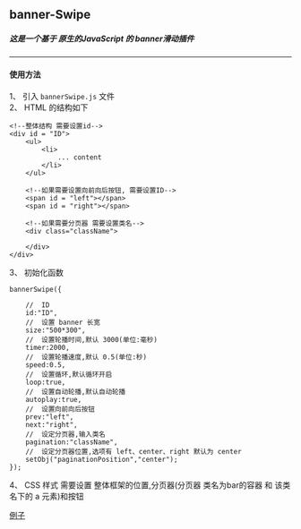 ## banner-Swipe
##### 这是一个基于 原生的JavaScript 的 banner滑动插件

***

#### 使用方法
1、  引入 `bannerSwipe.js` 文件  
2、	 HTML 的结构如下  

<!---->	
	<!--整体结构 需要设置id-->
    <div id = "ID">
    	<ul>
    		<li>
				... content
			</li>
		</ul>
		
		<!--如果需要设置向前向后按钮, 需要设置ID-->
		<span id = "left"></span>
		<span id = "right"></span>
		
		<!--如果需要分页器 需要设置类名-->
		<div class="className">
			
		</div>
	</div>

3、  初始化函数  

<!---->	 
    bannerSwipe({  

    	//	ID  
		id:"ID",  
		//	设置 banner 长宽  
		size:"500*300",
		//	设置轮播时间,默认 3000(单位:毫秒)  
		timer:2000,  
		//	设置轮播速度,默认 0.5(单位:秒)  
		speed:0.5,
		//	设置循环,默认循环开启  
		loop:true,  
		//	设置自动轮播,默认自动轮播  
		autoplay:true,    
		//	设置向前向后按钮  
		prev:"left",  
		next:"right",  
		//	设定分页器,输入类名  
		pagination:"className",  
		//	设定分页器位置,选项有 left、center、right 默认为 center  
		setObj("paginationPosition","center");  
	});  
	
4、	CSS 样式 需要设置 整体框架的位置,分页器(分页器 类名为bar的容器 和 该类名下的 a 元素)和按钮

[例子](http://xiaoyueguang.github.io/JavaScript-Libraries/bannerSwipe/)